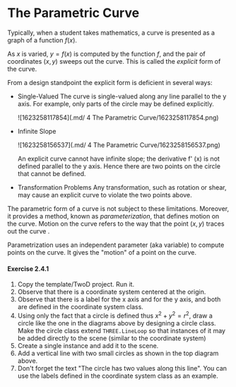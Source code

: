 # The Parametric Curve

Typically, when a student takes mathematics, a curve is presented as a graph of a function $f(x)$.



As $x$ is varied, $y = f(x)$ is computed by the function $f$, and the pair of coordinates $(x, y)$ sweeps out the curve. This is called the *explicit* form of the curve.

From a design standpoint the explicit form is deficient in several ways:

* Single-Valued
  The curve is single-valued along any line parallel to the y axis. For example, only parts of the circle may be defined explicitly.

  ![1623258117854](.md/ 4 The Parametric Curve/1623258117854.png)

* Infinite Slope

  ![1623258156537](.md/ 4 The Parametric Curve/1623258156537.png)

  An explicit curve cannot have infinite slope; the derivative f' (x) is not defined parallel to the y axis. Hence there are two points on the circle that cannot be defined.

* Transformation Problems
  Any transformation, such as rotation or shear, may cause an explicit curve to violate the two points above.

The parametric form of a curve is not subject to these limitations. Moreover, it provides a method, known as *parameterization*, that defines motion on the curve. Motion on the curve refers to the way that the point $(x, y)$ traces out the curve .

Parametrization uses an independent parameter (aka variable) to compute points on the curve.  It gives the "motion" of a point on the curve.



#### Exercise 2.4.1

1. Copy the template/TwoD project. Run it.
2. Observe that there is a coordinate system centered at the origin.
3. Observe that there is a label for the x axis and for the y axis, and both are defined in the coordinate system class.
4. Using only the fact that a circle is defined thus $x^2 + y^2 = r^2$, draw a circle like the one in the diagrams above by designing a circle class.  Make the circle class extend `THREE.LineLoop` so that instances of it may be added directly to the scene (similar to the coordinate system)
5. Create a single instance and add it to the scene.
6. Add a vertical line with two small circles as shown in the top diagram above.
7. Don't forget the text "The circle has two values along this line".  You can use the labels defined in the coordinate system class as an example.

